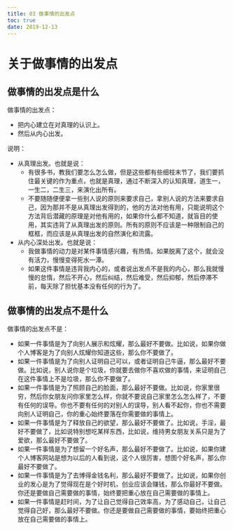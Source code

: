 ```yaml
---
title: 03 做事情的出发点
toc: true
date: 2019-12-13
---
```

# 关于做事情的出发点

## 做事情的出发点是什么

做事情的出发点：

- 把内心建立在对真理的认识上。
- 然后从内心出发。

说明：

- 从真理出发。也就是说：
  - 有很多书，教我们要怎么怎么做，但是这些都有些细枝末节了，我们要抓住最关键的作为重点，也就是真理，通过不断深入的认知真理，道生一，一生二，二生三，来演化出所有。
  - 不要随随便便拿一些别人说的原则来要求自己，拿别人说的方法来要求自己，因为那并不是从真理出发得到的，他的方法对他有用，只能说明这个方法背后潜藏的原理是对他有用的，如果你什么都不知道，就盲目的使用，其实违背了从真理出发的原则。所有的原则不应该是一种限制自己的框框，而应该是从真理出发的自然演化和流露。
- 从内心深处出发。也就是说：
  - 我做事情的动力是对某件事情感兴趣，有热情。如果脱离了这个，就会没有活力，慢慢变得死水一潭。
  - 如果这件事情是违背我内心的，或者说出发点不是我的内心，那么我就慢慢的怠惰，然后不开心，然后纠结，然后难受，然后抑郁，然后停滞不前，每天除了担忧基本没有任何的行为了。

## 做事情的出发点不是什么

做事情的出发点不是：

- 如果一件事情是为了向别人展示和炫耀，那么最好不要做。比如说，如果你做个人博客是为了向别人炫耀你知道这些，那么你不要做了。
- 如果一件事情是为了向别人证明自己可以，或者证明自己牛逼，那么最好不要做。比如说，别人说你是个垃圾，你就要去做你不喜欢做的事情，来证明自己在这件事情上不是垃圾，那么你不要做了。
- 如果一件事情是为了照顾自己的脸面，那么最好不要做。比如说，你家里很穷，然后你女朋友问你家里怎么样，你就不要说自己家里怎么怎么样了，不要有任何的误导。你也不要有任何的对别人的误导，别人看不起你，你也不需要向别人证明自己，你的重心始终要落在你需要做的事情上。
- 如果一件事情是为了释放自己的欲望，那么最好不要做了。比如说，手淫，最好不要做了，比如说特别想吃某样东西，比如说，维持男女朋友关系只是为了爱欲，那么最好不要做了。
- 如果一件事情是为了想留一个好名声，那么最好不要做了。比如说，如果你建个人博客网站是想为以后的人看到说，这个人很厉害，想图个好名声，那么你最好不要做了。
- 如果一件事情是为了去博得金钱名利，那么最好不要做了。比如说，如果你创业的发心是为了觉得现在是个好时机，创业应该会赚钱，那么你最好不要做。你还是要做自己需要做的事情，始终要把重心放在自己需要做的事情上。
- 如果一件事情是赶时间，为了让自己觉得自己效率高，为了感动自己，让自己觉得自己好，那么最好不要做。你还是要做自己需要做的事情，要始终把重心放在自己需要做的事情上。
